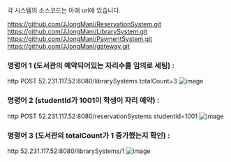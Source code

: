 각 시스템의 소스코드는 아래 url에 있습니다. 

https://github.com/JJongMani/ReservationSystem.git
https://github.com/JJongMani/LibrarySystem.git
https://github.com/JJongMani/PaymentSystem.git
https://github.com/JJongMani/gateway.git

### 명령어 1 (도서관의 예약되어있는 자리수를 임의로 세팅) : 

http POST 52.231.117.52:8080/librarySystems totalCount=3
![image](https://user-images.githubusercontent.com/16271728/80061240-b1d8ed00-856b-11ea-95f9-8d225edf9219.png)

### 명령어 2 (studentId가 1001이 학생이 자리 예약) : 

http POST 52.231.117.52:8080/reservationSystems studentId=1001
![image](https://user-images.githubusercontent.com/16271728/80061324-eea4e400-856b-11ea-902c-e99a5335f340.png)

### 명령어 3 (도서관의 totalCount가 1 증가했는지 확인) : 

http 52.231.117.52:8080/librarySystems/1
![image](https://user-images.githubusercontent.com/16271728/80061522-7c80cf00-856c-11ea-8588-eae393f00f9c.png)

